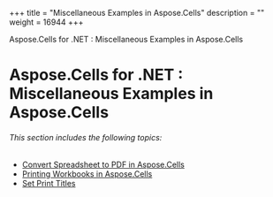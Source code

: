 +++
title = "Miscellaneous Examples in Aspose.Cells" 
description = "" 
weight = 16944 
+++

Aspose.Cells for .NET : Miscellaneous Examples in Aspose.Cells  

# Aspose.Cells for .NET : Miscellaneous Examples in Aspose.Cells


###### This section includes the following topics:  

*   [Convert Spreadsheet to PDF in Aspose.Cells](http://localhost:1313/cellsnet/plugins/asposecellsnetfornpoi/missingfeaturesinnpoi/miscellaneousexamplesinasposecells/convert+spreadsheet+to+pdf+in+aspose.cells)
*   [Printing Workbooks in Aspose.Cells](http://localhost:1313/cellsnet/plugins/asposecellsnetfornpoi/missingfeaturesinnpoi/miscellaneousexamplesinasposecells/printing+workbooks+in+aspose.cells)
*   [Set Print Titles](http://localhost:1313/cellsnet/plugins/asposecellsnetfornpoi/missingfeaturesinnpoi/miscellaneousexamplesinasposecells/set+print+titles)

